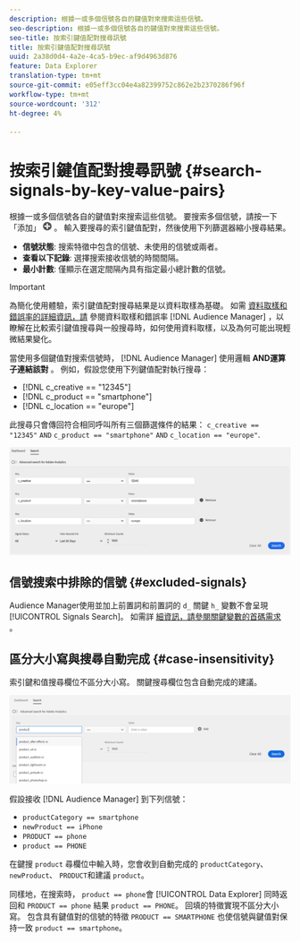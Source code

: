 ```yaml
---
description: 根據一或多個信號各自的鍵值對來搜索這些信號。
seo-description: 根據一或多個信號各自的鍵值對來搜索這些信號。
seo-title: 按索引鍵值配對搜尋訊號
title: 按索引鍵值配對搜尋訊號
uuid: 2a38d0d4-4a2e-4ca5-b9ec-af9d4963d876
feature: Data Explorer
translation-type: tm+mt
source-git-commit: e05eff3cc04e4a82399752c862e2b2370286f96f
workflow-type: tm+mt
source-wordcount: '312'
ht-degree: 4%

---
```



# 按索引鍵值配對搜尋訊號 {#search-signals-by-key-value-pairs}

根據一或多個信號各自的鍵值對來搜索這些信號。
要搜索多個信號，請按一下「添加」 ![按鈕](assets/icon_add.png) 。 輸入要搜尋的索引鍵值配對，然後使用下列篩選器縮小搜尋結果。

* **信號狀態**: 搜索特徵中包含的信號、未使用的信號或兩者。
* **查看以下記錄**: 選擇搜索接收信號的時間間隔。
* **最小計數**: 僅顯示在選定間隔內具有指定最小總計數的信號。

>[!IMPORTANT]
>
>為簡化使用體驗，索引鍵值配對搜尋結果是以資料取樣為基礎。 如需 [資料取樣和錯誤率的詳細資訊，請](/help/using/reporting/report-sampling.md) 參閱資料取樣和錯誤率 [!DNL Audience Manager] ，以瞭解在比較索引鍵值搜尋與一般搜尋時，如何使用資料取樣，以及為何可能出現輕微結果變化。

當使用多個鍵值對搜索信號時， [!DNL Audience Manager] 使用邏輯 **AND運算子連結該對** 。 例如，假設您使用下列鍵值配對執行搜尋：

* [!DNL c_creative == "12345"]
* [!DNL c_product == "smartphone"]
* [!DNL c_location == "europe"]

此搜尋只會傳回符合相同呼叫所有三個篩選條件的結果： `c_creative == "12345"` `AND` `c_product == "smartphone"` `AND` `c_location == "europe"`.

![](assets/signals-search.png)

## 信號搜索中排除的信號 {#excluded-signals}

Audience Manager使用並加上前置詞和前置詞的 `d_` 關鍵 `h_` 變數不會呈現 [!UICONTROL Signals Search]。 如需詳 [細資訊，請參閱關鍵變數的首碼需求](../../traits/trait-variable-prefixes.md) 。

## 區分大小寫與搜尋自動完成 {#case-insensitivity}

索引鍵和值搜尋欄位不區分大小寫。 關鍵搜尋欄位包含自動完成的建議。

![](assets/signal-search-suggestions.png)

假設接收 [!DNL Audience Manager] 到下列信號：

* `productCategory == smartphone`
* `newProduct == iPhone`
* `PRODUCT == phone`
* `product == PHONE`

在鍵搜 `product` 尋欄位中輸入時，您會收到自動完成的 `productCategory`、 `newProduct`、 `PRODUCT`和建議 `product`。

同樣地，在搜索時， `product == phone`會 [!UICONTROL Data Explorer] 同時返回和 `PRODUCT == phone` 結果 `product == PHONE`。
回填的特徵實現不區分大小寫。 包含具有鍵值對的信號的特徵 `PRODUCT == SMARTPHONE` 也使信號與鍵值對保持一致 `product == smartphone`。